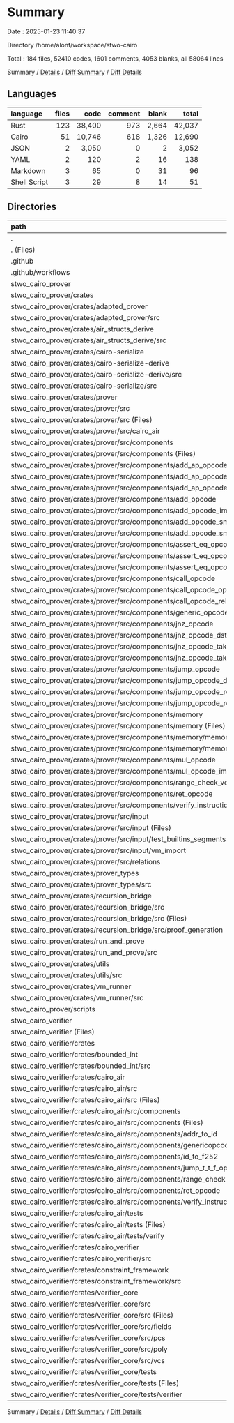 # Summary

Date : 2025-01-23 11:40:37

Directory /home/alonf/workspace/stwo-cairo

Total : 184 files,  52410 codes, 1601 comments, 4053 blanks, all 58064 lines

Summary / [Details](details.md) / [Diff Summary](diff.md) / [Diff Details](diff-details.md)

## Languages
| language | files | code | comment | blank | total |
| :--- | ---: | ---: | ---: | ---: | ---: |
| Rust | 123 | 38,400 | 973 | 2,664 | 42,037 |
| Cairo | 51 | 10,746 | 618 | 1,326 | 12,690 |
| JSON | 2 | 3,050 | 0 | 2 | 3,052 |
| YAML | 2 | 120 | 2 | 16 | 138 |
| Markdown | 3 | 65 | 0 | 31 | 96 |
| Shell Script | 3 | 29 | 8 | 14 | 51 |

## Directories
| path | files | code | comment | blank | total |
| :--- | ---: | ---: | ---: | ---: | ---: |
| . | 184 | 52,410 | 1,601 | 4,053 | 58,064 |
| . (Files) | 1 | 1 | 0 | 1 | 2 |
| .github | 2 | 120 | 2 | 16 | 138 |
| .github/workflows | 2 | 120 | 2 | 16 | 138 |
| stwo_cairo_prover | 129 | 41,502 | 981 | 2,692 | 45,175 |
| stwo_cairo_prover/crates | 125 | 41,459 | 973 | 2,677 | 45,109 |
| stwo_cairo_prover/crates/adapted_prover | 1 | 67 | 8 | 12 | 87 |
| stwo_cairo_prover/crates/adapted_prover/src | 1 | 67 | 8 | 12 | 87 |
| stwo_cairo_prover/crates/air_structs_derive | 1 | 96 | 4 | 17 | 117 |
| stwo_cairo_prover/crates/air_structs_derive/src | 1 | 96 | 4 | 17 | 117 |
| stwo_cairo_prover/crates/cairo-serialize | 1 | 164 | 2 | 20 | 186 |
| stwo_cairo_prover/crates/cairo-serialize-derive | 1 | 44 | 4 | 7 | 55 |
| stwo_cairo_prover/crates/cairo-serialize-derive/src | 1 | 44 | 4 | 7 | 55 |
| stwo_cairo_prover/crates/cairo-serialize/src | 1 | 164 | 2 | 20 | 186 |
| stwo_cairo_prover/crates/prover | 109 | 39,665 | 885 | 2,397 | 42,947 |
| stwo_cairo_prover/crates/prover/src | 109 | 39,665 | 885 | 2,397 | 42,947 |
| stwo_cairo_prover/crates/prover/src (Files) | 2 | 61 | 15 | 12 | 88 |
| stwo_cairo_prover/crates/prover/src/cairo_air | 5 | 3,705 | 58 | 110 | 3,873 |
| stwo_cairo_prover/crates/prover/src/components | 90 | 30,982 | 662 | 2,072 | 33,716 |
| stwo_cairo_prover/crates/prover/src/components (Files) | 2 | 159 | 26 | 25 | 210 |
| stwo_cairo_prover/crates/prover/src/components/add_ap_opcode | 3 | 554 | 11 | 54 | 619 |
| stwo_cairo_prover/crates/prover/src/components/add_ap_opcode_imm | 3 | 529 | 11 | 54 | 594 |
| stwo_cairo_prover/crates/prover/src/components/add_ap_opcode_op_1_base_fp | 3 | 554 | 11 | 54 | 619 |
| stwo_cairo_prover/crates/prover/src/components/add_opcode | 3 | 1,421 | 17 | 67 | 1,505 |
| stwo_cairo_prover/crates/prover/src/components/add_opcode_imm | 3 | 1,369 | 15 | 67 | 1,451 |
| stwo_cairo_prover/crates/prover/src/components/add_opcode_small | 3 | 957 | 30 | 78 | 1,065 |
| stwo_cairo_prover/crates/prover/src/components/add_opcode_small_imm | 3 | 904 | 28 | 78 | 1,010 |
| stwo_cairo_prover/crates/prover/src/components/assert_eq_opcode | 3 | 545 | 9 | 51 | 605 |
| stwo_cairo_prover/crates/prover/src/components/assert_eq_opcode_double_deref | 3 | 658 | 10 | 57 | 725 |
| stwo_cairo_prover/crates/prover/src/components/assert_eq_opcode_imm | 3 | 488 | 7 | 51 | 546 |
| stwo_cairo_prover/crates/prover/src/components/call_opcode | 3 | 680 | 12 | 63 | 755 |
| stwo_cairo_prover/crates/prover/src/components/call_opcode_op_1_base_fp | 3 | 683 | 12 | 63 | 758 |
| stwo_cairo_prover/crates/prover/src/components/call_opcode_rel | 3 | 720 | 17 | 68 | 805 |
| stwo_cairo_prover/crates/prover/src/components/generic_opcode | 3 | 4,872 | 239 | 293 | 5,404 |
| stwo_cairo_prover/crates/prover/src/components/jnz_opcode | 3 | 647 | 7 | 49 | 703 |
| stwo_cairo_prover/crates/prover/src/components/jnz_opcode_dst_base_fp | 3 | 650 | 7 | 49 | 706 |
| stwo_cairo_prover/crates/prover/src/components/jnz_opcode_taken | 3 | 907 | 15 | 62 | 984 |
| stwo_cairo_prover/crates/prover/src/components/jnz_opcode_taken_dst_base_fp | 3 | 907 | 15 | 62 | 984 |
| stwo_cairo_prover/crates/prover/src/components/jump_opcode | 3 | 558 | 8 | 51 | 617 |
| stwo_cairo_prover/crates/prover/src/components/jump_opcode_double_deref | 3 | 667 | 9 | 57 | 733 |
| stwo_cairo_prover/crates/prover/src/components/jump_opcode_rel | 3 | 617 | 13 | 56 | 686 |
| stwo_cairo_prover/crates/prover/src/components/jump_opcode_rel_imm | 3 | 560 | 11 | 54 | 625 |
| stwo_cairo_prover/crates/prover/src/components/memory | 7 | 832 | 46 | 115 | 993 |
| stwo_cairo_prover/crates/prover/src/components/memory (Files) | 1 | 4 | 1 | 2 | 7 |
| stwo_cairo_prover/crates/prover/src/components/memory/memory_address_to_id | 3 | 269 | 17 | 43 | 329 |
| stwo_cairo_prover/crates/prover/src/components/memory/memory_id_to_big | 3 | 559 | 28 | 70 | 657 |
| stwo_cairo_prover/crates/prover/src/components/mul_opcode | 3 | 4,002 | 16 | 109 | 4,127 |
| stwo_cairo_prover/crates/prover/src/components/mul_opcode_imm | 3 | 3,945 | 14 | 109 | 4,068 |
| stwo_cairo_prover/crates/prover/src/components/range_check_vector | 3 | 361 | 12 | 64 | 437 |
| stwo_cairo_prover/crates/prover/src/components/ret_opcode | 3 | 566 | 8 | 55 | 629 |
| stwo_cairo_prover/crates/prover/src/components/verify_instruction | 3 | 670 | 26 | 57 | 753 |
| stwo_cairo_prover/crates/prover/src/input | 11 | 4,904 | 150 | 201 | 5,255 |
| stwo_cairo_prover/crates/prover/src/input (Files) | 8 | 1,590 | 133 | 166 | 1,889 |
| stwo_cairo_prover/crates/prover/src/input/test_builtins_segments | 1 | 3,036 | 0 | 1 | 3,037 |
| stwo_cairo_prover/crates/prover/src/input/vm_import | 2 | 278 | 17 | 34 | 329 |
| stwo_cairo_prover/crates/prover/src/relations | 1 | 13 | 0 | 2 | 15 |
| stwo_cairo_prover/crates/prover_types | 3 | 1,159 | 41 | 179 | 1,379 |
| stwo_cairo_prover/crates/prover_types/src | 3 | 1,159 | 41 | 179 | 1,379 |
| stwo_cairo_prover/crates/recursion_bridge | 2 | 25 | 1 | 8 | 34 |
| stwo_cairo_prover/crates/recursion_bridge/src | 2 | 25 | 1 | 8 | 34 |
| stwo_cairo_prover/crates/recursion_bridge/src (Files) | 1 | 1 | 0 | 1 | 2 |
| stwo_cairo_prover/crates/recursion_bridge/src/proof_generation | 1 | 24 | 1 | 7 | 32 |
| stwo_cairo_prover/crates/run_and_prove | 1 | 58 | 7 | 10 | 75 |
| stwo_cairo_prover/crates/run_and_prove/src | 1 | 58 | 7 | 10 | 75 |
| stwo_cairo_prover/crates/utils | 5 | 138 | 14 | 19 | 171 |
| stwo_cairo_prover/crates/utils/src | 5 | 138 | 14 | 19 | 171 |
| stwo_cairo_prover/crates/vm_runner | 1 | 43 | 7 | 8 | 58 |
| stwo_cairo_prover/crates/vm_runner/src | 1 | 43 | 7 | 8 | 58 |
| stwo_cairo_prover/scripts | 4 | 43 | 8 | 15 | 66 |
| stwo_cairo_verifier | 52 | 10,787 | 618 | 1,344 | 12,749 |
| stwo_cairo_verifier (Files) | 1 | 41 | 0 | 18 | 59 |
| stwo_cairo_verifier/crates | 51 | 10,746 | 618 | 1,326 | 12,690 |
| stwo_cairo_verifier/crates/bounded_int | 1 | 4 | 2 | 2 | 8 |
| stwo_cairo_verifier/crates/bounded_int/src | 1 | 4 | 2 | 2 | 8 |
| stwo_cairo_verifier/crates/cairo_air | 23 | 5,117 | 114 | 495 | 5,726 |
| stwo_cairo_verifier/crates/cairo_air/src | 21 | 5,094 | 114 | 491 | 5,699 |
| stwo_cairo_verifier/crates/cairo_air/src (Files) | 3 | 849 | 56 | 134 | 1,039 |
| stwo_cairo_verifier/crates/cairo_air/src/components | 18 | 4,245 | 58 | 357 | 4,660 |
| stwo_cairo_verifier/crates/cairo_air/src/components (Files) | 7 | 1,471 | 4 | 189 | 1,664 |
| stwo_cairo_verifier/crates/cairo_air/src/components/addr_to_id | 1 | 229 | 4 | 17 | 250 |
| stwo_cairo_verifier/crates/cairo_air/src/components/genericopcode | 1 | 458 | 0 | 5 | 463 |
| stwo_cairo_verifier/crates/cairo_air/src/components/id_to_f252 | 2 | 731 | 13 | 47 | 791 |
| stwo_cairo_verifier/crates/cairo_air/src/components/jump_t_t_f_opcode | 1 | 337 | 7 | 17 | 361 |
| stwo_cairo_verifier/crates/cairo_air/src/components/range_check | 4 | 324 | 4 | 30 | 358 |
| stwo_cairo_verifier/crates/cairo_air/src/components/ret_opcode | 1 | 302 | 5 | 19 | 326 |
| stwo_cairo_verifier/crates/cairo_air/src/components/verify_instruction | 1 | 393 | 21 | 33 | 447 |
| stwo_cairo_verifier/crates/cairo_air/tests | 2 | 23 | 0 | 4 | 27 |
| stwo_cairo_verifier/crates/cairo_air/tests (Files) | 1 | 17 | 0 | 3 | 20 |
| stwo_cairo_verifier/crates/cairo_air/tests/verify | 1 | 6 | 0 | 1 | 7 |
| stwo_cairo_verifier/crates/cairo_verifier | 1 | 7 | 0 | 2 | 9 |
| stwo_cairo_verifier/crates/cairo_verifier/src | 1 | 7 | 0 | 2 | 9 |
| stwo_cairo_verifier/crates/constraint_framework | 1 | 115 | 9 | 20 | 144 |
| stwo_cairo_verifier/crates/constraint_framework/src | 1 | 115 | 9 | 20 | 144 |
| stwo_cairo_verifier/crates/verifier_core | 25 | 5,503 | 493 | 807 | 6,803 |
| stwo_cairo_verifier/crates/verifier_core/src | 22 | 5,391 | 489 | 788 | 6,668 |
| stwo_cairo_verifier/crates/verifier_core/src (Files) | 12 | 3,092 | 191 | 385 | 3,668 |
| stwo_cairo_verifier/crates/verifier_core/src/fields | 3 | 750 | 42 | 156 | 948 |
| stwo_cairo_verifier/crates/verifier_core/src/pcs | 2 | 761 | 82 | 117 | 960 |
| stwo_cairo_verifier/crates/verifier_core/src/poly | 3 | 425 | 113 | 78 | 616 |
| stwo_cairo_verifier/crates/verifier_core/src/vcs | 2 | 363 | 61 | 52 | 476 |
| stwo_cairo_verifier/crates/verifier_core/tests | 3 | 112 | 4 | 19 | 135 |
| stwo_cairo_verifier/crates/verifier_core/tests (Files) | 1 | 100 | 4 | 17 | 121 |
| stwo_cairo_verifier/crates/verifier_core/tests/verifier | 2 | 12 | 0 | 2 | 14 |

Summary / [Details](details.md) / [Diff Summary](diff.md) / [Diff Details](diff-details.md)